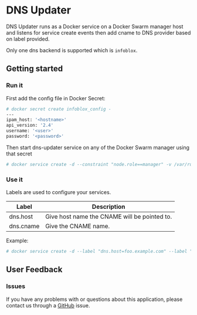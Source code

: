 # DNS Updater

DNS Updater runs as a Docker service on a Docker Swarm manager host and listens for service create events then add cname to DNS provider based on label provided.

Only one dns backend is supported which is `infoblox`.

## Getting started

### Run it

First add the config file in Docker Secret:

```bash
# docker secret create infoblox_config -
---
ipam_host: '<hostname>'
api_version: '2.4'
username: '<user>'
password: '<password>'
```

Then start dns-updater service on any of the Docker Swarm manager using that secret

```bash
# docker service create -d --constraint "node.role==manager" -v /var/run/docker.sock:/var/run/docker.sock --secret source=infoblox_config,target=/config.yml --name dns-updater kasissol/dns-updater:x.x.x -c /config.yml
```

### Use it

Labels are used to configure your services.

| Label     | Description                                  |
|-----------|----------------------------------------------|
| dns.host  | Give host name the CNAME will be pointed to. |
| dns.cname | Give the CNAME name.                         |

Example:

```bash
# docker service create -d --label "dns.host=foo.example.com" --label "dns.cname=bar.example.com" --name web1 nginx
```

## User Feedback

### Issues

If you have any problems with or questions about this application, please contact us through a [GitHub](https://github.com/kassisol/dns-updater/issues) issue.
